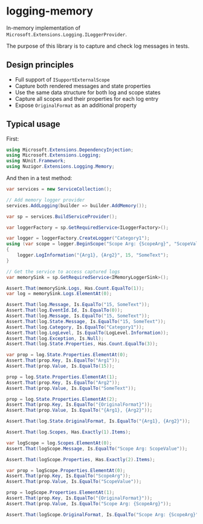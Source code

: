 # logging-memory

In-memory implementation of `Microsoft.Extensions.Logging.ILoggerProvider`.

The purpose of this library is to capture and check log messages in tests.

## Design principles

- Full support of `ISupportExternalScope`
- Capture both rendered messages and state properties
- Use the same data structure for both log and scope states
- Capture all scopes and their properties for each log entry
- Expose `OriginalFormat` as an additional property

## Typical usage

First:

```c#
using Microsoft.Extensions.DependencyInjection;
using Microsoft.Extensions.Logging;
using NUnit.Framework;
using Nuzigor.Extensions.Logging.Memory;
```

And then in a test method:

```c#
var services = new ServiceCollection();

// Add memory logger provider
services.AddLogging(builder => builder.AddMemory());

var sp = services.BuildServiceProvider();

var loggerFactory = sp.GetRequiredService<ILoggerFactory>();

var logger = loggerFactory.CreateLogger("Category1");
using (var scope = logger.BeginScope("Scope Arg: {ScopeArg}", "ScopeValue"))
{
    logger.LogInformation("{Arg1}, {Arg2}", 15, "SomeText");
}

// Get the service to access captured logs
var memorySink = sp.GetRequiredService<IMemoryLoggerSink>();

Assert.That(memorySink.Logs, Has.Count.EqualTo(1));
var log = memorySink.Logs.ElementAt(0);

Assert.That(log.Message, Is.EqualTo("15, SomeText"));
Assert.That(log.EventId.Id, Is.EqualTo(0));
Assert.That(log.Message, Is.EqualTo("15, SomeText"));
Assert.That(log.State.Message, Is.EqualTo("15, SomeText"));
Assert.That(log.Category, Is.EqualTo("Category1"));
Assert.That(log.LogLevel, Is.EqualTo(LogLevel.Information));
Assert.That(log.Exception, Is.Null);
Assert.That(log.State.Properties, Has.Count.EqualTo(3));

var prop = log.State.Properties.ElementAt(0);
Assert.That(prop.Key, Is.EqualTo("Arg1"));
Assert.That(prop.Value, Is.EqualTo(15));

prop = log.State.Properties.ElementAt(1);
Assert.That(prop.Key, Is.EqualTo("Arg2"));
Assert.That(prop.Value, Is.EqualTo("SomeText"));

prop = log.State.Properties.ElementAt(2);
Assert.That(prop.Key, Is.EqualTo("{OriginalFormat}"));
Assert.That(prop.Value, Is.EqualTo("{Arg1}, {Arg2}"));

Assert.That(log.State.OriginalFormat, Is.EqualTo("{Arg1}, {Arg2}"));

Assert.That(log.Scopes, Has.Exactly(1).Items);

var logScope = log.Scopes.ElementAt(0);
Assert.That(logScope.Message, Is.EqualTo("Scope Arg: ScopeValue"));

Assert.That(logScope.Properties, Has.Exactly(2).Items);

var prop = logScope.Properties.ElementAt(0);
Assert.That(prop.Key, Is.EqualTo("ScopeArg"));
Assert.That(prop.Value, Is.EqualTo("ScopeValue"));

prop = logScope.Properties.ElementAt(1);
Assert.That(prop.Key, Is.EqualTo("{OriginalFormat}"));
Assert.That(prop.Value, Is.EqualTo("Scope Arg: {ScopeArg}"));

Assert.That(logScope.OriginalFormat, Is.EqualTo("Scope Arg: {ScopeArg}"));
```
